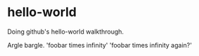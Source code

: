 # hello-world
Doing github's hello-world walkthrough.

Argle bargle.
'foobar times infinity' 
'foobar times infinity again?' 
